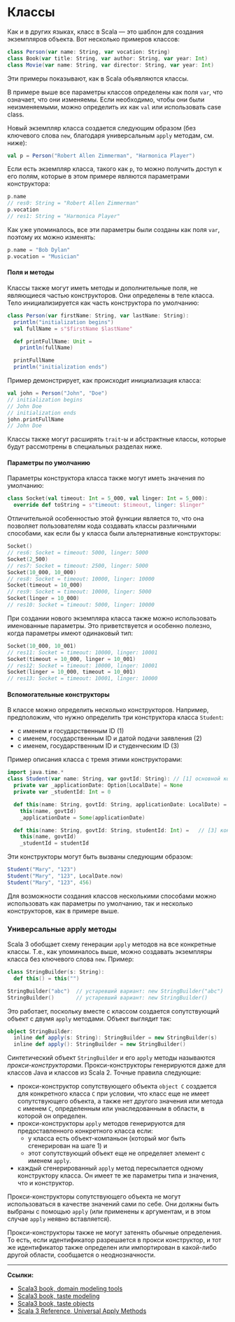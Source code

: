 # Классы

Как и в других языках, класс в Scala — это шаблон для создания экземпляров объекта. 
Вот несколько примеров классов:

```scala
class Person(var name: String, var vocation: String)
class Book(var title: String, var author: String, var year: Int)
class Movie(var name: String, var director: String, var year: Int)
```

Эти примеры показывают, как в Scala объявляются классы.

В примере выше все параметры классов определены как поля `var`, что означает, что они изменяемы. 
Если необходимо, чтобы они были неизменяемыми, можно определить их как `val` или использовать case class.

Новый экземпляр класса создается следующим образом 
(без ключевого слова `new`, благодаря универсальным `apply` методам, см. ниже):

```scala
val p = Person("Robert Allen Zimmerman", "Harmonica Player")
```

Если есть экземпляр класса, такого как `p`, то можно получить доступ к его полям, 
которые в этом примере являются параметрами конструктора:

```scala
p.name
// res0: String = "Robert Allen Zimmerman"
p.vocation
// res1: String = "Harmonica Player"
```

Как уже упоминалось, все эти параметры были созданы как поля `var`, поэтому их можно изменять:

```scala
p.name = "Bob Dylan"
p.vocation = "Musician"
```

#### Поля и методы

Классы также могут иметь методы и дополнительные поля, не являющиеся частью конструкторов. 
Они определены в теле класса. Тело инициализируется как часть конструктора по умолчанию:

```scala
class Person(var firstName: String, var lastName: String):
  println("initialization begins")
  val fullName = s"$firstName $lastName"

  def printFullName: Unit =
    println(fullName)

  printFullName
  println("initialization ends")
```

Пример демонстрирует, как происходит инициализация класса:

```scala
val john = Person("John", "Doe")
// initialization begins
// John Doe
// initialization ends
john.printFullName
// John Doe
```

Классы также могут расширять `trait`-ы и абстрактные классы, которые будут рассмотрены в специальных разделах ниже.

#### Параметры по умолчанию

Параметры конструктора класса также могут иметь значения по умолчанию:

```scala
class Socket(val timeout: Int = 5_000, val linger: Int = 5_000):
  override def toString = s"timeout: $timeout, linger: $linger"
```

Отличительной особенностью этой функции является то, что она позволяет пользователям кода создавать классы 
различными способами, как если бы у класса были альтернативные конструкторы:

```scala
Socket()                
// res6: Socket = timeout: 5000, linger: 5000                
Socket(2_500)           
// res7: Socket = timeout: 2500, linger: 5000           
Socket(10_000, 10_000)  
// res8: Socket = timeout: 10000, linger: 10000  
Socket(timeout = 10_000)
// res9: Socket = timeout: 10000, linger: 5000
Socket(linger = 10_000)
// res10: Socket = timeout: 5000, linger: 10000
```

При создании нового экземпляра класса также можно использовать именованные параметры. 
Это приветствуется и особенно полезно, когда параметры имеют одинаковый тип:

```scala
Socket(10_000, 10_001)
// res11: Socket = timeout: 10000, linger: 10001
Socket(timeout = 10_000, linger = 10_001)
// res12: Socket = timeout: 10000, linger: 10001
Socket(linger = 10_000, timeout = 10_001)
// res13: Socket = timeout: 10001, linger: 10000
```

#### Вспомогательные конструкторы

В классе можно определить несколько конструкторов. 
Например, предположим, что нужно определить три конструктора класса `Student`:
- с именем и государственным ID (1)
- с именем, государственным ID и датой подачи заявления (2)
- с именем, государственным ID и студенческим ID (3)

Пример описания класса с тремя этими конструкторами:

```scala
import java.time.*
class Student(var name: String, var govtId: String): // [1] основной конструктор
  private var _applicationDate: Option[LocalDate] = None
  private var _studentId: Int = 0

  def this(name: String, govtId: String, applicationDate: LocalDate) =   // [2] конструктор с датой подачи заявления
    this(name, govtId)
    _applicationDate = Some(applicationDate)

  def this(name: String, govtId: String, studentId: Int) =   // [3] конструктор со студенческим id
    this(name, govtId)
    _studentId = studentId
```

Эти конструкторы могут быть вызваны следующим образом:

```scala
Student("Mary", "123")
Student("Mary", "123", LocalDate.now)
Student("Mary", "123", 456)
```

Для возможности создания классов несколькими способами можно использовать как параметры по умолчанию, 
так и несколько конструкторов, как в примере выше.


### Универсальные apply методы

Scala 3 обобщает схему генерации `apply` методов на все конкретные классы. 
Т.е., как упоминалось выше, можно создавать экземпляры класса без ключевого слова `new`.
Пример:

```scala
class StringBuilder(s: String):
  def this() = this("")

StringBuilder("abc")  // устаревший вариант: new StringBuilder("abc")
StringBuilder()       // устаревший вариант: new StringBuilder()
```

Это работает, поскольку вместе с классом создается сопутствующий объект с двумя `apply` методами. 
Объект выглядит так:

```scala
object StringBuilder:
  inline def apply(s: String): StringBuilder = new StringBuilder(s)
  inline def apply(): StringBuilder = new StringBuilder()
```

Синтетический объект `StringBuilder` и его `apply` методы называются _прокси-конструкторами_. 
Прокси-конструкторы генерируются даже для классов Java и классов из Scala 2. 
Точные правила следующие:
- прокси-конструктор сопутствующего объекта `object C` создается для конкретного класса `C` при условии, 
что класс еще не имеет сопутствующего объекта, а также нет другого значения или метода с именем `C`, 
определенным или унаследованным в области, в которой он определен.
- прокси-конструкторы `apply` методов генерируются для предоставленного конкретного класса если:
  - у класса есть объект-компаньон (который мог быть сгенерирован на шаге 1) и
  - этот сопутствующий объект еще не определяет элемент с именем `apply`.
- каждый сгенерированный `apply` метод пересылается одному конструктору класса. 
Он имеет те же параметры типа и значения, что и конструктор.

Прокси-конструкторы сопутствующего объекта не могут использоваться в качестве значений сами по себе. 
Они должны быть выбраны с помощью `apply` (или применены к аргументам, и в этом случае `apply` неявно вставляется).

Прокси-конструкторы также не могут затенять обычные определения. 
То есть, если идентификатор разрешается в прокси конструктор, 
и тот же идентификатор также определен или импортирован в какой-либо другой области, сообщается о неоднозначности.


---

**Ссылки:**
- [Scala3 book, domain modeling tools](https://docs.scala-lang.org/scala3/book/domain-modeling-tools.html)
- [Scala3 book, taste modeling](https://docs.scala-lang.org/scala3/book/taste-modeling.html)
- [Scala3 book, taste objects](https://docs.scala-lang.org/scala3/book/taste-objects.html)
- [Scala 3 Reference, Universal Apply Methods](https://docs.scala-lang.org/scala3/reference/other-new-features/creator-applications.html)
